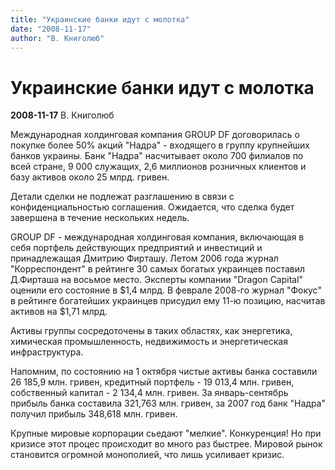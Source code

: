 ```yaml
---
title: "Украинские банки идут с молотка"
date: "2008-11-17"
author: "В. Книголюб"
---
```


# Украинские банки идут с молотка

**2008-11-17** В. Книголюб

Международная холдинговая компания GROUP DF договорилась о покупке более 50% акций "Надра" - входящего в группу крупнейших банков украины. Банк "Надра" насчитывает около 700 филиалов по всей стране, 9 000 служащих, 2,6 миллионов розничных клиентов и базу активов около 25 млрд. гривен.

Детали сделки не подлежат разглашению в связи с конфиденциальностью соглашения. Ожидается, что сделка будет завершена в течение нескольких недель.

GROUP DF - международная холдинговая компания, включающая в себя портфель действующих предприятий и инвестиций и принадлежащая Дмитрию Фирташу. Летом 2006 года журнал "Корреспондент" в рейтинге 30 самых богатых украинцев поставил Д.Фирташа на восьмое место. Эксперты компании "Dragon Capital" оценили его состояние в $1,4 млрд. В феврале 2008-го журнал "Фокус" в рейтинге богатейших украинцев присудил ему 11-ю позицию, насчитав активов на $1,71 млрд.

Активы группы сосредоточены в таких областях, как энергетика, химическая промышленность, недвижимость и энергетическая инфраструктура.

Напомним, по состоянию на 1 октября чистые активы банка составили 26 185,9 млн. гривен, кредитный портфель - 19 013,4 млн. гривен, собственный капитал - 2 134,4 млн. гривен. За январь-сентябрь прибыль банка составила 321,763 млн. гривен, за 2007 год банк "Надра" получил прибыль 348,618 млн. гривен.

Крупные мировые корпорации сьедают "мелкие". Конкуренция! Но при кризисе этот процес происходит во много раз быстрее. Мировой рынок становится огромной монополией, что лишь усиливает кризис.